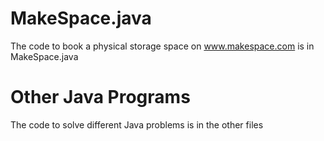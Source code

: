 # MakeSpace.java

The code to book a physical storage space on www.makespace.com is in MakeSpace.java


# Other Java Programs

The code to solve different Java problems is in the other files
